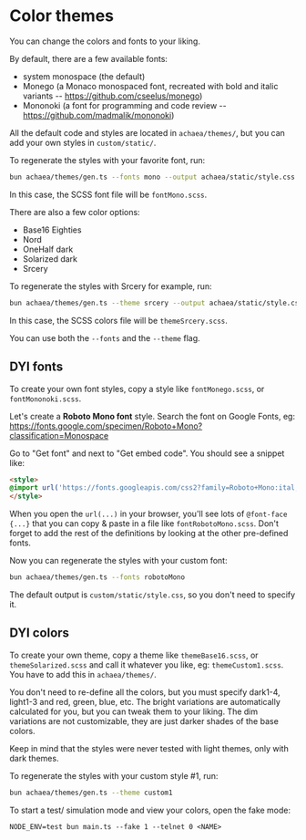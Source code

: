 # Color themes

You can change the colors and fonts to your liking.

By default, there are a few available fonts:
- system monospace (the default)
- Monego (a Monaco monospaced font, recreated with bold and italic variants -- https://github.com/cseelus/monego)
- Mononoki (a font for programming and code review -- https://github.com/madmalik/mononoki)

All the default code and styles are located in `achaea/themes/`, but you can add your own styles in `custom/static/`.

To regenerate the styles with your favorite font, run:

```sh
bun achaea/themes/gen.ts --fonts mono --output achaea/static/style.css
```

In this case, the SCSS font file will be `fontMono.scss`.

There are also a few color options:
- Base16 Eighties
- Nord
- OneHalf dark
- Solarized dark
- Srcery

To regenerate the styles with Srcery for example, run:

```sh
bun achaea/themes/gen.ts --theme srcery --output achaea/static/style.css
```

In this case, the SCSS colors file will be `themeSrcery.scss`.

You can use both the `--fonts` and the `--theme` flag.

## DYI fonts

To create your own font styles, copy a style like `fontMonego.scss`, or `fontMononoki.scss`.

Let's create a **Roboto Mono font** style. Search the font on Google Fonts, eg: https://fonts.google.com/specimen/Roboto+Mono?classification=Monospace

Go to "Get font" and next to "Get embed code". You should see a snippet like:

```html
<style>
@import url('https://fonts.googleapis.com/css2?family=Roboto+Mono:ital,wght@0,100..700;1,100..700&display=swap');
</style>
```

When you open the `url(...)` in your browser, you'll see lots of `@font-face {...}` that you can copy & paste in a file like `fontRobotoMono.scss`. Don't forget to add the rest of the definitions by looking at the other pre-defined fonts.

Now you can regenerate the styles with your custom font:

```sh
bun achaea/themes/gen.ts --fonts robotoMono
```

The default output is `custom/static/style.css`, so you don't need to specify it.

## DYI colors

To create your own theme, copy a theme like `themeBase16.scss`, or `themeSolarized.scss` and call it whatever you like, eg: `themeCustom1.scss`. You have to add this in `achaea/themes/`.

You don't need to re-define all the colors, but you must specify dark1-4, light1-3 and red, green, blue, etc. The bright variations are automatically calculated for you, but you can tweak them to your liking. The dim variations are not customizable, they are just darker shades of the base colors.

Keep in mind that the styles were never tested with light themes, only with dark themes.

To regenerate the styles with your custom style #1, run:

```sh
bun achaea/themes/gen.ts --theme custom1
```

To start a test/ simulation mode and view your colors, open the fake mode:

```
NODE_ENV=test bun main.ts --fake 1 --telnet 0 <NAME>
```
